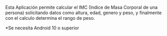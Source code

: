 Esta Aplicación permite calcular el IMC (Indice de Masa Corporal de una persona) solicitando datos como altura, edad, genero y peso, y finalmente con el calculo determina el rango de peso.

*Se necesita Android 10 o superior
